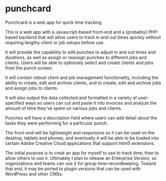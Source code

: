 # punchcard
Punchcard is a web app for quick time tracking

This is a web app with a Javascript-based front-end and a (probably) PHP-based backend that will allow users to track in and out times quickly without requiring lengthy client or job setups before use.

It will provide the capability to edit punches to adjust in and out times and durations, as well as assign or reassign punches to different jobs and clients. Users will be able to optionally select and create clients and jobs from the punch screen.

It will contain robust client and job management functionality, including the ability to create, edit and archive clients, and to create, edit and archive jobs and assign jobs to clients.

It will also output the data collected and formatted in a variety of user-specified ways so users can cut and paste it into invoices and analyze the amount of time they've spent on various jobs and clients.

Punches will have a description field where users can add detail about the tasks they were performing for a particular punch.

The front-end will be lightweight and responsive so it can be used on the desktop, tablets and phones, and eventually it will be able to be loaded into certain Adobe Creative Cloud applications that support html5 extensions.

The initial purpose is to creat an app for myself to use to track time, then to allow others to use it. Ultimately I plan to release an Enterprise Version, so organizations and teams can use it for group time-recordkeeping. Toward that end, it may be ported to plugin versions that can be used with WordPress and other CMSs.
